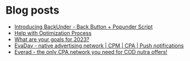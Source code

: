 # Blog posts
<!-- BLOG-POST-LIST:START -->
- [Introducing BackUnder - Back Button + Popunder Script](https://afflift.com/f/threads/introducing-backunder-back-button-popunder-script.10073/)
- [Help with Optimization Process](https://afflift.com/f/threads/help-with-optimization-process.10089/)
- [What are your goals for 2023?](https://afflift.com/f/threads/what-are-your-goals-for-2023.10077/)
- [EvaDav - native advertising network | CPM | CPA | Push notifications](https://afflift.com/f/threads/evadav-native-advertising-network-cpm-cpa-push-notifications.1501/)
- [Everad - the only CPA network you need for COD nutra offers!](https://afflift.com/f/threads/everad-the-only-cpa-network-you-need-for-cod-nutra-offers.7700/)
<!-- BLOG-POST-LIST:END -->
